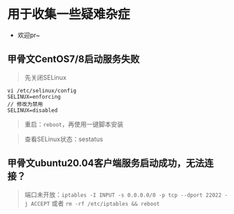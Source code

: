 # 用于收集一些疑难杂症

- 欢迎pr~

## 甲骨文CentOS7/8启动服务失败

> 先关闭SELinux

```shell
vi /etc/selinux/config
SELINUX=enforcing 
// 修改为禁用
SELINUX=disabled
```

> 重启：`reboot`，再使用一键脚本安装

> 查看SELinux状态：sestatus

## 甲骨文ubuntu20.04客户端服务启动成功，无法连接？

> 端口未开放：`iptables -I INPUT -s 0.0.0.0/0 -p tcp --dport 22022 -j ACCEPT` 或者 `rm -rf /etc/iptables && reboot`
